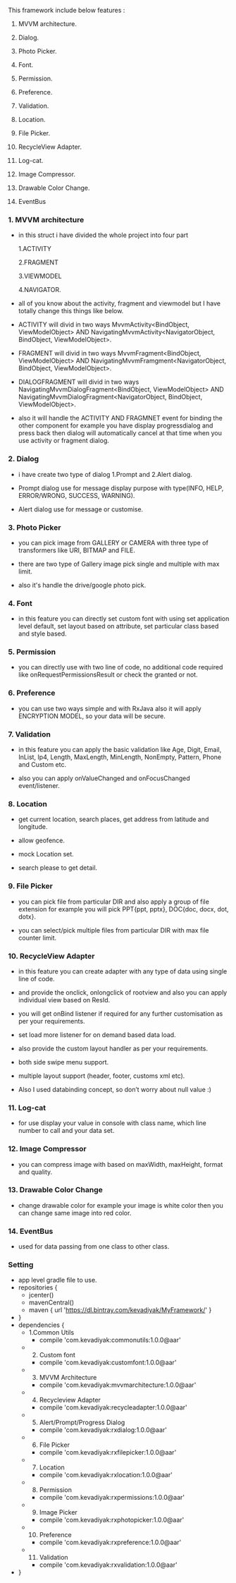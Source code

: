 This framework include below features :

  1. MVVM architecture.

  2. Dialog.

  3. Photo Picker.

  4. Font.

  5. Permission.

  6. Preference.

  7. Validation.

  8. Location.

  9. File Picker.

  10. RecycleView Adapter.

  11. Log-cat.

  12. Image Compressor.

  13. Drawable Color Change.

  14. EventBus


### 1. MVVM architecture ###
  - in this struct i have divided the whole project into four part 

    1.ACTIVITY

    2.FRAGMENT

    3.VIEWMODEL

    4.NAVIGATOR.

  - all of you know about the activity, fragment and viewmodel but I have totally change this things like below.

  - ACTIVITY will divid in two ways MvvmActivity<BindObject, ViewModelObject> AND NavigatingMvvmActivity<NavigatorObject, BindObject, ViewModelObject>.

  - FRAGMENT will divid in two ways MvvmFragment<BindObject, ViewModelObject> AND NavigatingMvvmFramgment<NavigatorObject, BindObject, ViewModelObject>.

  - DIALOGFRAGMENT will divid in two ways NavigatingMvvmDialogFragment<BindObject, ViewModelObject> AND NavigatingMvvmDialogFragment<NavigatorObject, BindObject, ViewModelObject>.

  - also it will handle the ACTIVITY AND FRAGMNET event for binding the other component for example you have display progressdialog and press back then dialog will automatically cancel at that time when you use activity or fragment dialog.

### 2. Dialog ###
  - i have create two type of dialog 1.Prompt and 2.Alert dialog.

  - Prompt dialog use for message display purpose with type(INFO, HELP, ERROR/WRONG, SUCCESS, WARNING).

  - Alert dialog use for message or customise.

### 3. Photo Picker ###
  - you can pick image from GALLERY or CAMERA with three type of transformers like URI, BITMAP and FILE.

  - there are two type of Gallery image pick single and multiple with max limit.

  - also it's handle the drive/google photo pick.

### 4. Font ###
  - in this feature you can directly set custom font with using set application level default, set layout based on attribute, set particular class based and style based.

### 5. Permission ###
  - you can directly use with two line of code, no additional code required like onRequestPermissionsResult or check the granted or not.

### 6. Preference ###
  - you can use two ways simple and with RxJava also it will apply ENCRYPTION MODEL, so your data will be secure.

### 7. Validation ###
  - in this feature you can apply the basic validation like Age, Digit, Email, InList, Ip4, Length, MaxLength, MinLength, NonEmpty, Pattern, Phone and Custom etc.

  - also you can apply onValueChanged and onFocusChanged event/listener.

### 8. Location ###
  - get current location, search places, get address from latitude and longitude.

  - allow geofence.

  - mock Location set.

  - search please to get detail.

### 9. File Picker ###
  - you can pick file from particular DIR and also apply a group of file extension for example you will pick PPT{ppt, pptx}, DOC{doc, docx, dot, dotx}.

  - you can select/pick multiple files from particular DIR with max file counter limit.

### 10. RecycleView Adapter ###
  - in this feature you can create adapter with any type of data using single line of code.

  - and provide the onclick, onlongclick of rootview and also you can apply individual view based on ResId.

  - you will get onBind listener if required for any further customisation as per your requirements.

  - set load more listener for on demand based data load.

  - also provide the custom layout handler as per your requirements.

  - both side swipe menu support.

  - multiple layout support (header, footer, customs xml etc).

  - Also I used databinding concept, so don’t worry about null value :) 

### 11. Log-cat ###
  - for use display your value in console with class name, which line number to call and your data set.

### 12. Image Compressor ###
  - you can compress image with based on maxWidth, maxHeight, format and quality.

### 13. Drawable Color Change ###
  - change drawable color for example your image is white color then you can change same image into red color.

### 14. EventBus ###
  - used for data passing from one class to other class.

### Setting ###
  - app level gradle file to use.
  - repositories {
      - jcenter()
      - mavenCentral()
      - maven { url 'https://dl.bintray.com/kevadiyak/MyFramework/' }
  - }
  - dependencies {
      - 1.Common Utils 
        - compile 'com.kevadiyak:commonutils:1.0.0@aar'
      - 2. Custom font 
        - compile 'com.kevadiyak:customfont:1.0.0@aar'
      - 3. MVVM Architecture 
        - compile 'com.kevadiyak:mvvmarchitecture:1.0.0@aar'
      - 4. Recycleview Adapter
        - compile 'com.kevadiyak:recycleadapter:1.0.0@aar'
      - 5. Alert/Prompt/Progress Dialog 
        - compile 'com.kevadiyak:rxdialog:1.0.0@aar'
      - 6. File Picker
        - compile 'com.kevadiyak:rxfilepicker:1.0.0@aar'
      - 7. Location
        - compile 'com.kevadiyak:rxlocation:1.0.0@aar'
      - 8. Permission
        - compile 'com.kevadiyak:rxpermissions:1.0.0@aar'
      - 9. Image Picker
        - compile 'com.kevadiyak:rxphotopicker:1.0.0@aar'
      - 10. Preference
        - compile 'com.kevadiyak:rxpreference:1.0.0@aar'
      - 11. Validation
        - compile 'com.kevadiyak:rxvalidation:1.0.0@aar' 
  - }